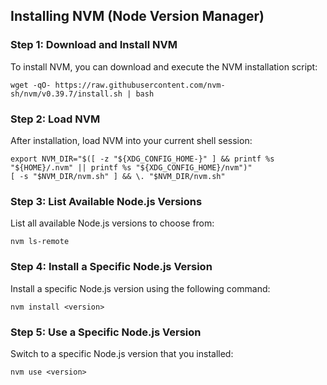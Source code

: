 ## Installing NVM (Node Version Manager)

### Step 1: Download and Install NVM

To install NVM, you can download and execute the NVM installation script:

```
wget -qO- https://raw.githubusercontent.com/nvm-sh/nvm/v0.39.7/install.sh | bash
```

### Step 2: Load NVM

After installation, load NVM into your current shell session:

```
export NVM_DIR="$([ -z "${XDG_CONFIG_HOME-}" ] && printf %s "${HOME}/.nvm" || printf %s "${XDG_CONFIG_HOME}/nvm")"
[ -s "$NVM_DIR/nvm.sh" ] && \. "$NVM_DIR/nvm.sh"
```

### Step 3: List Available Node.js Versions

List all available Node.js versions to choose from:

```
nvm ls-remote
```

### Step 4: Install a Specific Node.js Version

Install a specific Node.js version using the following command:

```
nvm install <version>
```

### Step 5: Use a Specific Node.js Version

Switch to a specific Node.js version that you installed:

```
nvm use <version>
```
